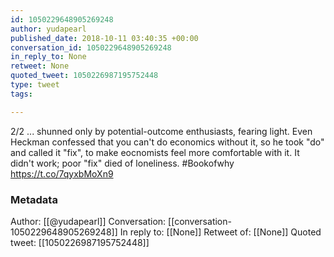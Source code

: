 ```yaml
---
id: 1050229648905269248
author: yudapearl
published_date: 2018-10-11 03:40:35 +00:00
conversation_id: 1050229648905269248
in_reply_to: None
retweet: None
quoted_tweet: 1050226987195752448
type: tweet
tags:

---
```


2/2 ... shunned only by potential-outcome enthusiasts, fearing light. Even Heckman confessed that you can't do economics without it, so he took "do" and called it "fix", to make eocnomists feel more comfortable with it. It didn't work; poor "fix" died of loneliness. #Bookofwhy https://t.co/7qyxbMoXn9

### Metadata

Author: [[@yudapearl]]
Conversation: [[conversation-1050229648905269248]]
In reply to: [[None]]
Retweet of: [[None]]
Quoted tweet: [[1050226987195752448]]
